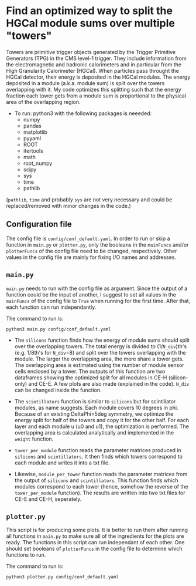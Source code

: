 # Find an optimized way to split the HGCal module sums over multiple "towers"

Towers are primitive trigger objects generated by the Trigger Primitive Generators (TPG) in the CMS level-1 trigger. They include information from the electromagnetic and hadronic calorimeters and in particular from the High Granularity Calorimeter (HGCal). When particles pass throught the HGCal detector, their energy is deposited in the HGCal modules. The energy deposited in a module (a.k.a. module sum) is split over the towers overlapping with it. My code optimizes this splitting such that the energy fraction each tower gets from a module sum is proportional to the physical area of the overlapping region.

- To run: python3 with the following packages is neeeded:
    - numpy
    - pandas
    - matplotlib
    - pyyaml
    - ROOT
    - itertools
    - math
    - root_numpy
    - scipy
    - sys
    - time
    - pathlib

(`pathlib`, `time` and probably `sys` are not very necessary and could be replaced/removed with minor changes in the code.)

## Configuration file

The config file is `config/conf_default.yaml`. In order to run or skip a function in `main.py` or `plotter.py`, only the booleans in the `mainFuncs` and/or `plotterFuncs` of the config file need to be changed, respectively. Other values in the config file are mainly for fixing I/O names and addresses.

## `main.py`

`main.py` needs to run with the config file as argument. Since the output of a function could be the input of another, I suggest to set all values in the `mainFuncs` of the config file to `True` when running for the first time. After that, each function can run independantly.

The command to run is:

`python3 main.py config/conf_default.yaml`

- The `silicons` function finds how the energy of module sums should split over the overlapping towers. The total energy is divided to (1/`N_div`)th's (e.g. 1/8th's for `N_div`=8) and split over the towers overlapping with the module. The larger the overlapping area, the more share a tower gets. The overlapping area is estimated using the number of module sensor cells enclosed by a tower. The outputs of this function are two dataframes showing the optimized split for all modules in CE-H (silicon-only) and CE-E. A few plots are also made (explained in the code). `N_div` can be changed inside the function.

- The `scintillators` function is similar to `silicons` but for scintillator modules, as name suggests. Each module covers 10 degrees in phi. Because of an existing DeltaPhi=5deg symmetry, we optimize the energy split for half of the towers and copy it for the other half. For each layer and each module u (u0 and u1), the optimization is performed. The overlapping area is calculated analytically and implemented in the `weight` function.

- `tower_per_module` function reads the parameter matrices produced in `silicons` and `scintillators`. It then finds which towers correspond to each module and writes it into a txt file.

- Likewise, `module_per_tower` function reads the parameter matrices from the output of `silicons` and `scintillators`. This function finds which modules correspond to each tower (hence, somehow the reverse of the `tower_per_module` function). The results are written into two txt files for CE-E and CE-H, seperately.


## `plotter.py`

This script is for producing some plots. It is better to run them after running all functions in `main.py` to make sure all of the ingredients for the plots are ready. The functions in this script can run independant of each other. One should set booleans of `plotterFuncs` in the config file to determine which functions to run.

The command to run is:

`python3 plotter.py config/conf_default.yaml`
